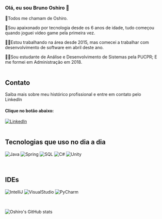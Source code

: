### Olá, eu sou Bruno Oshiro 👋
🤝Todos me chamam de Oshiro.

🫶Sou apaixonado por tecnologia desde os 6 anos de idade,
tudo começou quando joguei video game pela primeira vez.

👨‍💻Estou trabalhando na área desde 2015, 
mas comecei a trabalhar com desenvolvimento de software em abril deste ano.

👨‍🎓Sou estudante de Análise e Desenvolvimento de Sistemas pela PUCPR;
E me formei em Administração em 2018.
<br/>
<br/>

## Contato
Saiba mais sobre meu histórico profissional 
e entre em contato pelo LinkedIn
<br/>
#### Clique no botão abaixo:

[![LinkedIn](https://img.shields.io/badge/LinkedIn-0077B5?style=for-the-badge&logo=linkedin&logoColor=white)](https://www.linkedin.com/in/bruno-oshiro-b2a4a192)
<br/>
<br/>

## Tecnologias que uso no dia a dia
<div style="display: inline_block">
  <img align="center" alt="Java" src="https://img.shields.io/badge/Java-ED8B00?style=for-the-badge&logo=openjdk&logoColor=white" />
  <img align="center" alt="Spring" src="https://img.shields.io/badge/Spring-6DB33F?style=for-the-badge&logo=spring&logoColor=white" />
  <img align="center" alt="SQL" src="https://img.shields.io/badge/PostgreSQL-316192?style=for-the-badge&logo=postgresql&logoColor=white" />
  <img align="center" alt="C#" src="https://img.shields.io/badge/C%23-239120?style=for-the-badge&logo=c-sharp&logoColor=white" />
  <img align="center" alt="Unity" src="https://img.shields.io/badge/Unity-100000?style=for-the-badge&logo=unity&logoColor=white" />
</div>
<br/>
<br/>

## IDEs
<div style="display: inline_block">
  <img align="center" alt="IntelliJ" src="https://img.shields.io/badge/IntelliJ_IDEA-000000.svg?style=for-the-badge&logo=intellij-idea&logoColor=white" />
  <img align="center" alt="VisualStudio" src="https://img.shields.io/badge/Visual_Studio-5C2D91?style=for-the-badge&logo=visual%20studio&logoColor=white" />
  <img align="center" alt="PyCharm" src="https://img.shields.io/badge/PyCharm-000000.svg?&style=for-the-badge&logo=PyCharm&logoColor=white" />
</div>
<br/>
<br/>

![Oshiro's GitHub stats](https://github-readme-stats.vercel.app/api?username=BrunOshiro&show_icons=true&theme=tokyonight)


<!--[![Top Langs](https://github-readme-stats.vercel.app/api/top-langs/?username=BrunOshiro)](https://github.com/anuraghazra/github-readme-stats)-->
